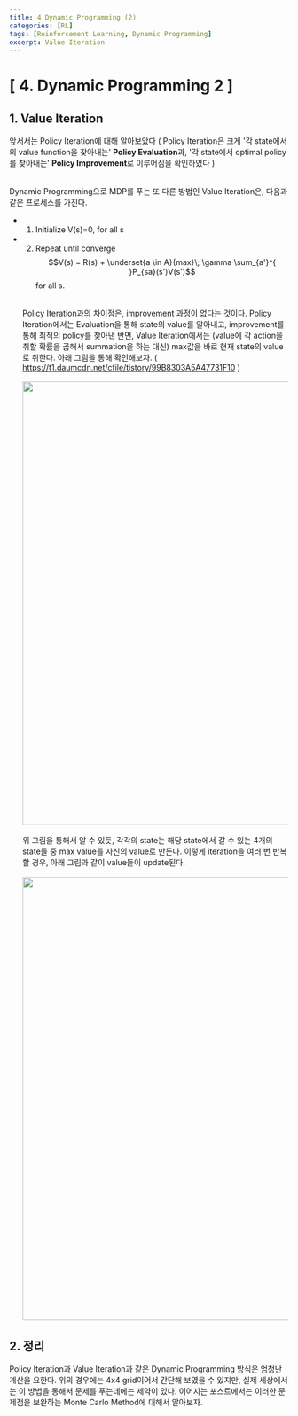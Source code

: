 ```yaml
---
title: 4.Dynamic Programming (2)
categories: [RL]
tags: [Reinforcement Learning, Dynamic Programming]
excerpt: Value Iteration
---
```

<script src="https://cdn.mathjax.org/mathjax/latest/MathJax.js?config=TeX-AMS-MML_HTMLorMML" type="text/javascript"></script>

# [ 4. Dynamic Programming 2 ]

## 1. Value Iteration
앞서서는 Policy Iteration에 대해 알아보았다 ( Policy Iteration은 크게 '각 state에서의 value function을 찾아내는' **Policy Evaluation**과, '각 
state에서 optimal policy를 찾아내는' **Policy Improvement**로 이루어짐을 확인하였다 ) <br> <br>

Dynamic Programming으로 MDP를 푸는 또 다른 방법인 Value Iteration은, 다음과 같은 프로세스를 가진다.

- 1) Initialize V(s)=0, for all s <br>

- 2) Repeat until converge  $$V(s) = R(s) + \underset{a \in A}{max}\; \gamma \sum_{a'}^{ }P_{sa}(s')V(s')$$
    for all s. 

  <br> Policy Iteration과의 차이점은, improvement 과정이 없다는 것이다. Policy Iteration에서는 Evaluation을 통해 state의 value를 알아내고, improvement를 
   통해 최적의 policy를 찾아낸 반면, Value Iteration에서는 (value에 각 action을 취할 확률을 곱해서 summation을 하는 대신) max값을 바로 현재 state의
   value로 취한다. 아래 그림을 통해 확인해보자. 
  ( https://t1.daumcdn.net/cfile/tistory/99B8303A5A47731F10 ) <br>  
  <img src="https://t1.daumcdn.net/cfile/tistory/99B8303A5A47731F10" width="800" />  <br><br>
   위 그림을 통해서 알 수 있듯, 각각의 state는 해당 state에서 갈 수 있는 4개의 state들 중 max value를 자신의 value로 만든다. 이렇게 iteration을 여러 번
   반복할 경우, 아래 그림과 같이 value들이 update된다. <br> <br>
   <img src="https://t1.daumcdn.net/cfile/tistory/990D2B365A489D6C21" width="800" />  <br>



 ## 2. 정리
 Policy Iteration과 Value Iteration과 같은 Dynamic Programming 방식은 엄청난 계산을 요한다. 위의 경우에는 4x4 grid이어서 간단해
 보였을 수 있지만, 실제 세상에서는 이 방법을 통해서 문제를 푸는데에는 제약이 있다. 이어지는 포스트에서는 이러한 문제점을 보완하는
 Monte Carlo Method에 대해서 알아보자.

